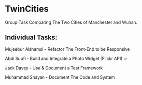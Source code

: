 # TwinCities

Group Task Comparing The Two Cities of Manchester and Wuhan.

## Individual Tasks:

Mujeebur Alshamsi - Refactor The Front-End to be Responsive

Abdi Suufi - Build and Integrate a Photo Widget (Flickr API) ✓

Jack Davey - Use & Document a Test Framework

Muhammad Shayan - Document The Code and System


